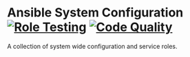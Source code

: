# Ansible System Configuration [![Role Testing](https://github.com/DanNixon/ansible-system/actions/workflows/roles.yml/badge.svg?branch=main)](https://github.com/DanNixon/ansible-system/actions/workflows/roles.yml) [![Code Quality](https://github.com/DanNixon/ansible-system/actions/workflows/code_quality.yml/badge.svg?branch=main)](https://github.com/DanNixon/ansible-system/actions/workflows/code_quality.yml)

A collection of system wide configuration and service roles.
